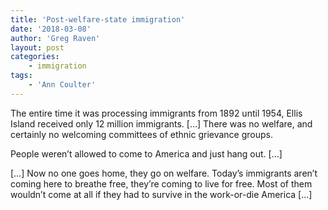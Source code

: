 ```yaml
---
title: 'Post-welfare-state immigration'
date: '2018-03-08'
author: 'Greg Raven'
layout: post
categories:
    - immigration
tags:
    - 'Ann Coulter'
---
```


The entire time it was processing immigrants from 1892 until 1954, Ellis Island received only 12 million immigrants. \[…\] There was no welfare, and certainly no welcoming committees of ethnic grievance groups.  
  
People weren’t allowed to come to America and just hang out. \[…\]

\[…\] Now no one goes home, they go on welfare. Today’s immigrants aren’t coming here to breathe free, they’re coming to live for free. Most of them wouldn’t come at all if they had to survive in the work-or-die America \[…\]
